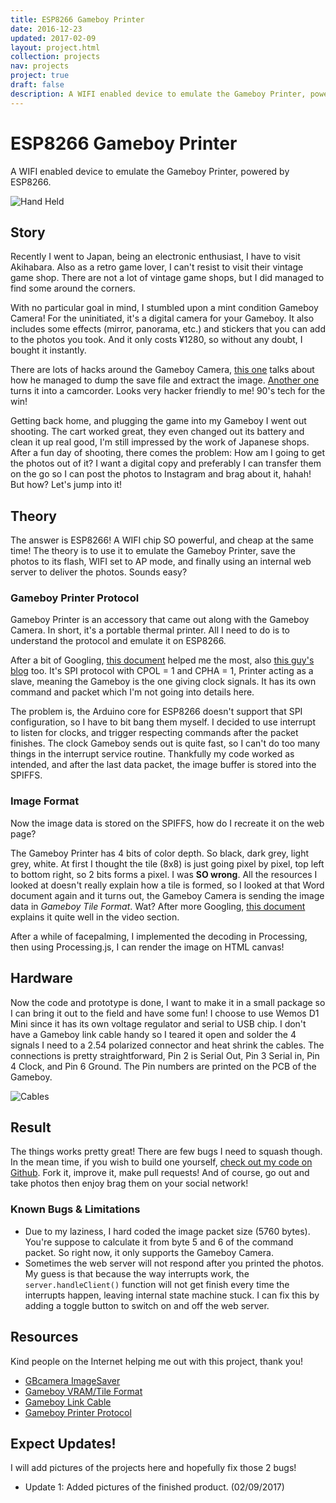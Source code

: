 ```yaml
---
title: ESP8266 Gameboy Printer
date: 2016-12-23
updated: 2017-02-09
layout: project.html
collection: projects
nav: projects
project: true
draft: false
description: A WIFI enabled device to emulate the Gameboy Printer, powered by ESP8266.
---
```


# ESP8266 Gameboy Printer

A WIFI enabled device to emulate the Gameboy Printer, powered by ESP8266.

![Hand Held](/img/esp8266-gameboy-printer/handheld.jpg)

## Story

Recently I went to Japan, being an electronic enthusiast, I have to visit Akihabara. Also as a retro game lover, I can't resist to visit their vintage game shop. There are not a lot of vintage game shops, but I did managed to find some around the corners. 

With no particular goal in mind, I stumbled upon a mint condition Gameboy Camera! For the uninitiated, it's a digital camera for your Gameboy. It also includes some effects (mirror, panorama, etc.) and stickers that you can add to the photos you took. And it only costs ¥1280, so without any doubt, I bought it instantly.

There are lots of hacks around the Gameboy Camera, [this one](http://hackaday.com/2016/03/08/game-boy-camera-cartridge-reversed-photos-dumped/) talks about how he managed to dump the save file and extract the image. [Another one](http://hackaday.com/2015/11/03/gameboy-camera-becomes-camcorder/) turns it into a camcorder. Looks very hacker friendly to me! 90's tech for the win!

Getting back home, and plugging the game into my Gameboy I went out shooting. The cart worked great, they even changed out its battery and clean it up real good, I'm still impressed by the work of Japanese shops. After a fun day of shooting, there comes the problem: How am I going to get the photos out of it? I want a digital copy and preferably I can transfer them on the go so I can post the photos to Instagram and brag about it, hahah! But how? Let's jump into it!

## Theory

The answer is ESP8266! A WIFI chip SO powerful, and cheap at the same time! The theory is to use it to emulate the Gameboy Printer, save the photos to its flash, WIFI set to AP mode, and finally using an internal web server to deliver the photos. Sounds easy?

### Gameboy Printer Protocol

Gameboy Printer is an accessory that came out along with the Gameboy Camera. In short, it's a portable thermal printer. All I need to do is to understand the protocol and emulate it on ESP8266.

After a bit of Googling, [this document](https://milesburton.com/File:Gameboy_Printer_Protocol.docx) helped me the most, also [this guy's blog](https://importhack.wordpress.com/2014/04/17/gbcamera-imagesaver/) too. It's SPI protocol with CPOL = 1 and CPHA = 1, Printer acting as a slave, meaning the Gameboy is the one giving clock signals. It has its own command and packet which I'm not going into details here.

The problem is, the Arduino core for ESP8266 doesn't support that SPI configuration, so I have to bit bang them myself. I decided to use interrupt to listen for clocks, and trigger respecting commands after the packet finishes. The clock Gameboy sends out is quite fast, so I can't do too many things in the interrupt service routine. Thankfully my code worked as intended, and after the last data packet, the image buffer is stored into the SPIFFS.

### Image Format

Now the image data is stored on the SPIFFS, how do I recreate it on the web page?

The Gameboy Printer has 4 bits of color depth. So black, dark grey, light grey, white. At first I thought the tile (8x8) is just going pixel by pixel, top left to bottom right, so 2 bits forms a pixel. I was __SO wrong__. All the resources I looked at doesn't really explain how a tile is formed, so I looked at that Word document again and it turns out, the Gameboy Camera is sending the image data in _Gameboy Tile Format_. Wat? After more Googling, [this document](http://fms.komkon.org/GameBoy/Tech/Software.html) explains it quite well in the video section.

After a while of facepalming, I implemented the decoding in Processing, then using Processing.js, I can render the image on HTML canvas!

## Hardware

Now the code and prototype is done, I want to make it in a small package so I can bring it out to the field and have some fun! I choose to use Wemos D1 Mini since it has its own voltage regulator and serial to USB chip. I don't have a Gameboy link cable handy so I teared it open and solder the 4 signals I need to a 2.54 polarized connector and heat shrink the cables. The connections is pretty straightforward, Pin 2 is Serial Out, Pin 3 Serial in, Pin 4 Clock, and Pin 6 Ground. The Pin numbers are printed on the PCB of the Gameboy.

![Cables](/img/esp8266-gameboy-printer/cables.jpg)

## Result

The things works pretty great! There are few bugs I need to squash though. In the mean time, if you wish to build one yourself, [check out my code on Github](https://github.com/applefreak/esp8266-gameboy-printer). Fork it, improve it, make pull requests! And of course, go out and take photos then enjoy brag them on your social network!

### Known Bugs & Limitations

* Due to my laziness, I hard coded the image packet size (5760 bytes). You're suppose to calculate it from byte 5 and 6 of the command packet. So right now, it only supports the Gameboy Camera. 
* Sometimes the web server will not respond after you printed the photos. My guess is that because the way interrupts work, the `server.handleClient()` function will not get finish every time the interrupts happen, leaving internal state machine stuck. I can fix this by adding a toggle button to switch on and off the web server.

## Resources

Kind people on the Internet helping me out with this project, thank you!

* [GBcamera ImageSaver](https://importhack.wordpress.com/2014/04/17/gbcamera-imagesaver/)
* [Gameboy VRAM/Tile Format](http://fms.komkon.org/GameBoy/Tech/Software.html)
* [Gameboy Link Cable](http://www.hardwarebook.info/Game_Boy_Link)
* [Gameboy Printer Protocol](https://milesburton.com/File:Gameboy_Printer_Protocol.docx)

## Expect Updates!

I will add pictures of the projects here and hopefully fix those 2 bugs!

* Update 1: Added pictures of the finished product. (02/09/2017)
